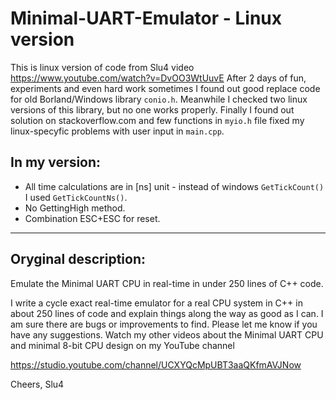 # Minimal-UART-Emulator - Linux version

This is linux version of code from Slu4 video https://www.youtube.com/watch?v=DvOO3WtUuvE
After 2 days of fun, experiments and even hard work sometimes I found out good replace code for old Borland/Windows library ````conio.h````. Meanwhile I checked two linux versions of this library, but no one works properly. Finally I found out solution on stackoverflow.com and few functions in ````myio.h```` file fixed my linux-specyfic problems with user input in ````main.cpp````. 

## In my version:

* All time calculations are in [ns] unit - instead of windows ````GetTickCount()```` I used ````GetTickCountNs()````.
* No GettingHigh method.
* Combination ESC+ESC for reset.

------------------------------------------------------------------------------------------

## Oryginal description:

Emulate the Minimal UART CPU in real-time in under 250 lines of C++ code.

I write a cycle exact real-time emulator for a real CPU system in C++ in about 250 lines of code and explain things along the way as good as I can. I am sure there are bugs or improvements to find. Please let me know if you have any suggestions. Watch my other videos about the Minimal UART CPU and minimal 8-bit CPU design on my YouTube channel

https://studio.youtube.com/channel/UCXYQcMpUBT3aaQKfmAVJNow

Cheers,
Slu4
